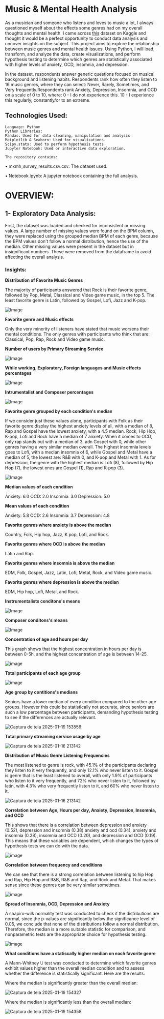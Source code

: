 # Music & Mental Health Analysis

As a musician and someone who listens and loves to music a lot, I always questioned myself about the effects some genres had on my overall thoughts and mental health. I came across [this](https://www.kaggle.com/datasets/catherinerasgaitis/mxmh-survey-results/data) dataset on Kaggle and thought it would be a perfect opportunity to conduct data analysis and uncover insights on the subject. This project aims to explore the relationship between music genres and mental health issues. Using Python, I will load, transform, and analyze the data, create visualizations, and perform hypothesis testing to determine which genres are statistically associated with higher levels of anxiety, OCD, insomnia, and depression.

In the dataset, respondents answer generic questions focused on musical background and listening habits. Respondents rank how often they listen to 16 music genres, where they can select: Never, Rarely, Sometimes, and Very frequently.Respondents rank Anxiety, Depression, Insomnia, and OCD on a scale of 0 to 10, where: 0 - I do not experience this. 10 - I experience this regularly, constantly/or to an extreme.

## Technologies Used:


    Language: Python
    Python Libraries:
    Pandas: Used for data cleaning, manipulation and analysis
    Matplotlib & Seaborn: Used for visualizations.
    Scipy.stats: Used to perform hypothesis tests
    Jupyter Notebook: Used or interactive data exploration.

    The repository contains:

• mxmh_survey_results.csv.csv: The dataset used.

• Notebook.ipynb: A jupyter notebook containing the full analysis.

# OVERVIEW:

## 1- Exploratory Data Analysis:

First, the dataset was loaded and checked for inconsistent or missing values. A large number of missing values were found on the BPM column, they were replaced using the grouped median BPM of each genre, because the BPM values don't follow a normal distribution, hence the use of the median. Other missing values were present in the dataset but in insignificant numbers. These were removed from the dataframe to avoid affecting the overall analysis.

### Insights:

**Distribution of Favorite Music Genres**

The majority of participants answered that Rock is their favorite genre, followed by Pop, Metal, Classical and Video game music, in the top 5. The least favorite genre is Latin, followed by Gospel, Lofi, Jazz and K-pop.

![Image](https://github.com/user-attachments/assets/845d4457-e2a3-45af-9417-a715594e09e6)

**Favorite genre and Music effects**

Only the very minority of listeners have stated that music worsens their mental conditions. The only genres with participants who think that are: Classical, Pop, Rap, Rock and Video game music.

**Number of users by Primary Streaming Service**

![Image](https://github.com/user-attachments/assets/2ccba8e1-2741-4d96-bf58-1c27d5358108)

**While working, Exploratory, Foreign languages and Music effects percentages**

![Image](https://github.com/user-attachments/assets/b05ef4b7-d5bc-45d5-9fa8-0c9491fb4d96)

**Intrumentalist and Composer percentages**

![Image](https://github.com/user-attachments/assets/2a30cb15-e281-48bf-9459-0bec12734f79)

**Favorite genre grouped by each condition's median**

If we consider just these values alone, participants with Folk as their favorite genre display the highest anxiety levels of all, with a median of 8, Rap and Gospel have the lowest anxiety, with a 4.5 median. Rock, Hip Hop, K-pop, Lofi and Rock have a median of 7 anxiety. When it comes to OCD, only rap stands out with a median of 3, adn Gospel with 0, while other genres having a very similar median overall. The highest insomnia levels goes to Lofi, with a median insomnia of 6, while Gospel and Metal have a median of 5, the lowest are: R&B with 0, and K-pop and Metal with 1. As for depression, the genre with the highest median is Lofi (8), followed by Hip Hop (7), the lowest ones are Gospel (1), Rap and K-pop (3).

![Image](https://github.com/user-attachments/assets/9197bc60-7a74-4ad7-94ea-813ffb8c6028)

**Median values of each condition**

Anxiety:      6.0
OCD:          2.0
Insomnia:     3.0
Depression:   5.0

**Mean values of each condition**

Anxiety:       5.8
OCD:           2.6
Insomnia:      3.7
Depression:    4.8

**Favorite genres where anxiety is above the median**

Country, Folk, Hip hop, Jazz, K pop, Lofi, and Rock.

**Favorite genres where OCD is above the median**

Latin and Rap.

**Favorite genres where insomnia is above the median**

EDM, Folk, Gospel, Jazz, Latin, Lofi, Metal, Rock, and Video game music.

**Favorite genres where depression is above the median**

EDM, Hip hop, Lofi, Metal, and Rock.

**Instrumentalists conditons's means**

![Image](https://github.com/user-attachments/assets/8ad5c943-6976-41af-ad67-aedbb143ee06)

**Composer conditons's means**

![Image](https://github.com/user-attachments/assets/1c17beaa-fef0-4145-af4c-c7bf0d356d5d)

**Concentration of age and hours per day**

This graph shows that the highest concentration in hours per day is between 0-5h, and the highest concentration of age is between 14-25.

![image](https://github.com/user-attachments/assets/e3f70c6e-45f5-4b07-ae95-9d5b823fbb06)

**Total participants of each age group**

![image](https://github.com/user-attachments/assets/0bec8970-1a33-4065-918b-f87476e4dd67)

**Age group by contitions's medians**

Seniors have a lower median of every condition compared to the other age groups. However this could be statistically not accurate, since seniors are such a low percentage between participants, demanding hypothesis testing to see if the differences are actually relevant.

![Captura de tela 2025-01-19 153556](https://github.com/user-attachments/assets/107e0602-b502-4c40-b3dc-eb87c29c113a)

**Total primary streaming service usage by age**

![Captura de tela 2025-01-16 213142](https://github.com/user-attachments/assets/8dd8b087-8e22-4548-ae18-6ac41110935c)

**Distribution of Music Genre Listening Frequencies**

The most listened to genre is rock, with 45.1% of the participants declaring they listen to it very frequently, and only 12.1% who never listen to it. Gospel is genre that is the least listened to overall, with only 1.9% of participants who listen to it very frequently, and 72% who never listen to it, followed by latin, with 4.3% who very frequently listen to it, and 60% who never listen to it.

![Captura de tela 2025-01-16 213142](https://github.com/user-attachments/assets/ac6c563d-2bda-4ec3-bf34-a9cbf14ca484)

**Correlation between Age, Hours per day, Anxiety, Depression, Insomnia, and OCD**

This shows that there is a correlation between depression and anxiety (0.52), depression and insomnia (0.38) anxiety and ocd (0.34), anxiety and insomnia (0.28), insomnia and OCD (0.20), and depression and OCD (0.19). This means that these variables are dependent, which changes the types of hypothesis tests we can do with the data.

![image](https://github.com/user-attachments/assets/9d14f194-7a01-4fb6-8b8c-632e4ac05eed)

**Correlation between frequency and conditions**

We can see that there is a strong correlation between listening to hip Hop and Rap, Hip Hop and R&B, R&B and Rap, and Rock and Metal. That makes sense since these genres can be very similar sometimes.

![image](https://github.com/user-attachments/assets/232fa57a-d486-4d19-b3d0-7a44316c5224)

**Spread of Insomnia, OCD, Depression and Anxiety**

A shapiro-wilk normality test was conducted to check if the distributions are normal, since the p-values are significantly below the significance level of 0.05, we conclude that none of the distributions follow a normal distribution. Therefore, the median is a more suitable statistic for comparison, and nonparametric tests are the appropriate choice for hypothesis testing.

![image](https://github.com/user-attachments/assets/73b9753f-7e1c-402b-b2f3-b8525c4c211f)

**What conditions have a statiscally higher median on each favorite genre**

A Mann-Whitney U test was conducted to determine which favorite genres exhibit values higher than the overall median condition and to assess whether the difference is statistically significant. Here are the results: 

Where the median is significantly greater than the overall median: 

![Captura de tela 2025-01-19 154327](https://github.com/user-attachments/assets/a4830a83-a865-4bb4-89bd-5cbf2f047d54)

Where the median is significantly less than the overall median:

![Captura de tela 2025-01-19 154358](https://github.com/user-attachments/assets/0e3cbb7a-744b-4cfc-8445-30cccdde27a2)


